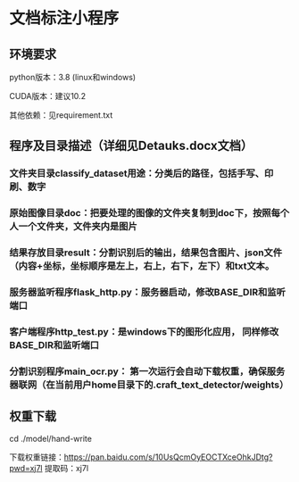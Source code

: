 # 文档标注小程序

## 环境要求

python版本：3.8 (linux和windows)

CUDA版本：建议10.2

其他依赖：见requirement.txt

## 程序及目录描述（详细见Detauks.docx文档）

### 文件夹目录classify_dataset用途：分类后的路径，包括手写、印刷、数字

### 原始图像目录doc：把要处理的图像的文件夹复制到doc下，按照每个人一个文件夹，文件夹内是图片

### 结果存放目录result：分割识别后的输出，结果包含图片、json文件（内容+坐标，坐标顺序是左上，右上，右下，左下）和txt文本。

### 服务器监听程序flask_http.py：服务器启动，修改BASE_DIR和监听端口

### 客户端程序http_test.py：是windows下的图形化应用， 同样修改BASE_DIR和监听端口

### 分割识别程序main_ocr.py： 第一次运行会自动下载权重，确保服务器联网（在当前用户home目录下的.craft_text_detector/weights）

## 权重下载

cd ./model/hand-write

下载权重链接：https://pan.baidu.com/s/10UsQcmOyEOCTXceOhkJDtg?pwd=xj7l 提取码：xj7l

